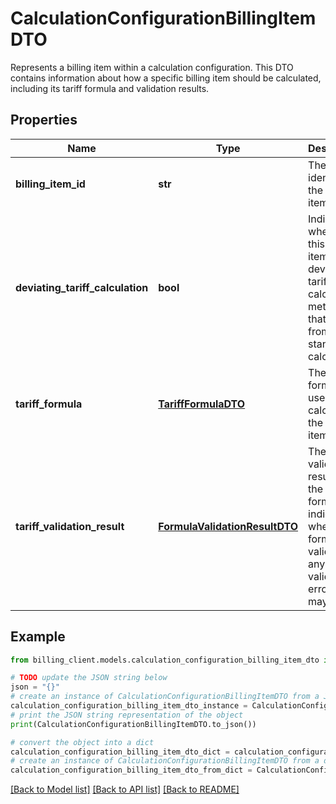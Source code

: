 # CalculationConfigurationBillingItemDTO

Represents a billing item within a calculation configuration.  This DTO contains information about how a specific billing item should be calculated,  including its tariff formula and validation results.

## Properties

Name | Type | Description | Notes
------------ | ------------- | ------------- | -------------
**billing_item_id** | **str** | The unique identifier of the billing item. | [optional] 
**deviating_tariff_calculation** | **bool** | Indicates whether this billing item uses a deviating tariff calculation method  that differs from the standard calculation. | [optional] 
**tariff_formula** | [**TariffFormulaDTO**](TariffFormulaDTO.md) | The tariff formula used to calculate the billing item&#39;s cost. | [optional] 
**tariff_validation_result** | [**FormulaValidationResultDTO**](FormulaValidationResultDTO.md) | The validation results for the tariff formula, indicating whether the formula  is valid and any validation errors that may exist. | [optional] 

## Example

```python
from billing_client.models.calculation_configuration_billing_item_dto import CalculationConfigurationBillingItemDTO

# TODO update the JSON string below
json = "{}"
# create an instance of CalculationConfigurationBillingItemDTO from a JSON string
calculation_configuration_billing_item_dto_instance = CalculationConfigurationBillingItemDTO.from_json(json)
# print the JSON string representation of the object
print(CalculationConfigurationBillingItemDTO.to_json())

# convert the object into a dict
calculation_configuration_billing_item_dto_dict = calculation_configuration_billing_item_dto_instance.to_dict()
# create an instance of CalculationConfigurationBillingItemDTO from a dict
calculation_configuration_billing_item_dto_from_dict = CalculationConfigurationBillingItemDTO.from_dict(calculation_configuration_billing_item_dto_dict)
```
[[Back to Model list]](../README.md#documentation-for-models) [[Back to API list]](../README.md#documentation-for-api-endpoints) [[Back to README]](../README.md)


